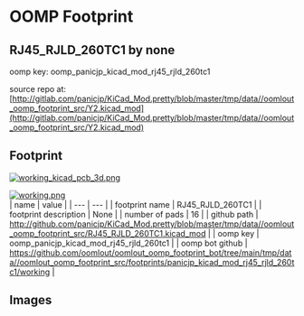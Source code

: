 # OOMP Footprint  
## RJ45_RJLD_260TC1  by none  
  
oomp key: oomp_panicjp_kicad_mod_rj45_rjld_260tc1  
  
source repo at: [http://gitlab.com/panicjp/KiCad_Mod.pretty/blob/master/tmp/data//oomlout_oomp_footprint_src/Y2.kicad_mod](http://gitlab.com/panicjp/KiCad_Mod.pretty/blob/master/tmp/data//oomlout_oomp_footprint_src/Y2.kicad_mod)  
## Footprint  
  
[![working_kicad_pcb_3d.png](working_kicad_pcb_3d_600.png)](working_kicad_pcb_3d.png)  
  
[![working.png](working_600.png)](working.png)  
| name | value | 
| --- | --- | 
| footprint name | RJ45_RJLD_260TC1 | 
| footprint description | None | 
| number of pads | 16 | 
| github path | http://github.com/panicjp/KiCad_Mod.pretty/blob/master/tmp/data//oomlout_oomp_footprint_src/RJ45_RJLD_260TC1.kicad_mod | 
| oomp key | oomp_panicjp_kicad_mod_rj45_rjld_260tc1 | 
| oomp bot github | https://github.com/oomlout/oomlout_oomp_footprint_bot/tree/main/tmp/data//oomlout_oomp_footprint_src/footprints/panicjp_kicad_mod_rj45_rjld_260tc1/working | 
## Images  
